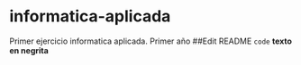# informatica-aplicada
Primer ejercicio informatica aplicada. Primer año
##Edit README
`code`
**texto en negrita**
